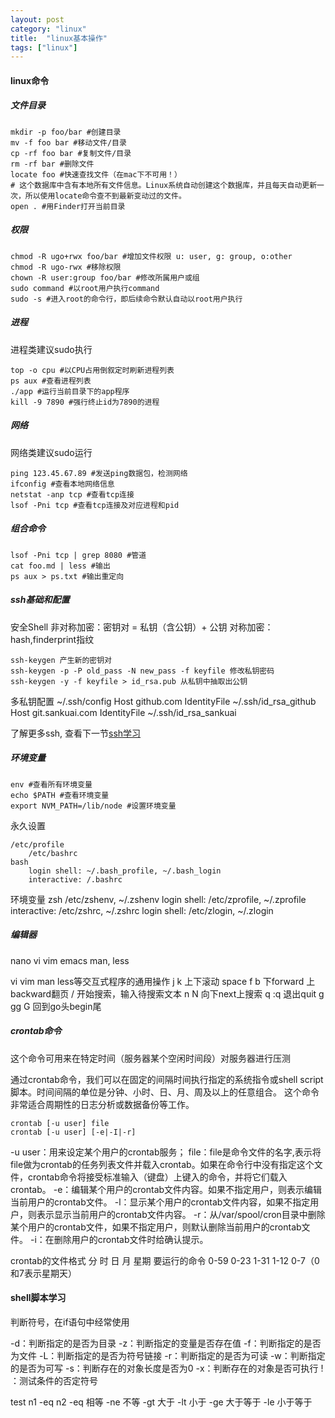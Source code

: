 ```yaml
---
layout: post
category: "linux"
title:  "linux基本操作"
tags: ["linux"]
---
```


#### linux命令

##### 文件目录
```shell
mkdir -p foo/bar #创建目录
mv -f foo bar #移动文件/目录
cp -rf foo bar #复制文件/目录
rm -rf bar #删除文件
locate foo #快速查找文件（在mac下不可用！）
# 这个数据库中含有本地所有文件信息。Linux系统自动创建这个数据库，并且每天自动更新一次，所以使用locate命令查不到最新变动过的文件。
open . #用Finder打开当前目录
```

##### 权限

```shell
chmod -R ugo+rwx foo/bar #增加文件权限 u: user, g: group, o:other
chmod -R ugo-rwx #移除权限
chown -R user:group foo/bar #修改所属用户或组
sudo command #以root用户执行command
sudo -s #进入root的命令行，即后续命令默认自动以root用户执行
```

##### 进程

进程类建议sudo执行
```shell
top -o cpu #以CPU占用倒叙定时刷新进程列表
ps aux #查看进程列表
./app #运行当前目录下的app程序
kill -9 7890 #强行终止id为7890的进程
```
##### 网络

网络类建议sudo运行
```shell
ping 123.45.67.89 #发送ping数据包，检测网络
ifconfig #查看本地网络信息
netstat -anp tcp #查看tcp连接
lsof -Pni tcp #查看tcp连接及对应进程和pid
```

##### 组合命令

```shell
lsof -Pni tcp | grep 8080 #管道
cat foo.md | less #输出
ps aux > ps.txt #输出重定向
```

##### ssh基础和配置

安全Shell
非对称加密：密钥对 = 私钥（含公钥）+ 公钥
对称加密：hash,finderprint指纹

```shell
ssh-keygen 产生新的密钥对
ssh-keygen -p -P old_pass -N new_pass -f keyfile 修改私钥密码
ssh-keygen -y -f keyfile > id_rsa.pub 从私钥中抽取出公钥
```

多私钥配置 ~/.ssh/config
    Host github.com
        IdentityFile ~/.ssh/id_rsa_github
    Host git.sankuai.com
        IdentityFile ~/.ssh/id_rsa_sankuai

了解更多ssh, 查看下一节[ssh学习](http://xunyunyun.github.io/javascript/net-ssh-study.html)

##### 环境变量

```shell
env #查看所有环境变量
echo $PATH #查看环境变量
export NVM_PATH=/lib/node #设置环境变量
```

永久设置

    /etc/profile
        /etc/bashrc
    bash
        login shell: ~/.bash_profile, ~/.bash_login
        interactive: /.bashrc

环境变量
zsh
    /etc/zshenv, ~/.zshenv
    login shell: /etc/zprofile, ~/.zprofile 
    interactive: /etc/zshrc, ~/.zshrc
    login shell: /etc/zlogin, ~/.zlogin

##### 编辑器
nano
vi vim emacs
man, less

vi vim man less等交互式程序的通用操作
j k 上下滚动
space f b 下forward 上backward翻页 
/ 开始搜索，输入待搜索文本
n N 向下next上搜索
q :q 退出quit
g gg G 回到go头begin尾


##### crontab命令
这个命令可用来在特定时间（服务器某个空闲时间段）对服务器进行压测

通过crontab命令，我们可以在固定的间隔时间执行指定的系统指令或shell script脚本。时间间隔的单位是分钟、小时、日、月、周及以上的任意组合。
这个命令非常适合周期性的日志分析或数据备份等工作。

```shell
crontab [-u user] file 
crontab [-u user] [-e|-I|-r]
```

-u user：用来设定某个用户的crontab服务；
file：file是命令文件的名字,表示将file做为crontab的任务列表文件并载入crontab。如果在命令行中没有指定这个文件，crontab命令将接受标准输入（键盘）上键入的命令，并将它们载入crontab。
-e：编辑某个用户的crontab文件内容。如果不指定用户，则表示编辑当前用户的crontab文件。
-l：显示某个用户的crontab文件内容，如果不指定用户，则表示显示当前用户的crontab文件内容。
-r：从/var/spool/cron目录中删除某个用户的crontab文件，如果不指定用户，则默认删除当前用户的crontab文件。
-i：在删除用户的crontab文件时给确认提示。

crontab的文件格式
分 时 日 月 星期 要运行的命令
0-59 0-23 1-31 1-12 0-7（0和7表示星期天） 

#### shell脚本学习

判断符号，在if语句中经常使用

[-z $(name)]: 中的-z代表是否存在这个变量
[-n $(name)]: 代表这个变量是否为数值

-d：判断指定的是否为目录 
-z：判断指定的变量是否存在值
-f：判断指定的是否为文件
-L：判断指定的是否为符号链接
-r：判断指定的是否为可读
-w：判断指定的是否为可写
-s：判断存在的对象长度是否为0
-x：判断存在的对象是否可执行
! ：测试条件的否定符号

test n1 -eq n2
-eq 相等
-ne 不等
-gt 大于
-lt 小于
-ge 大于等于
-le 小于等于

